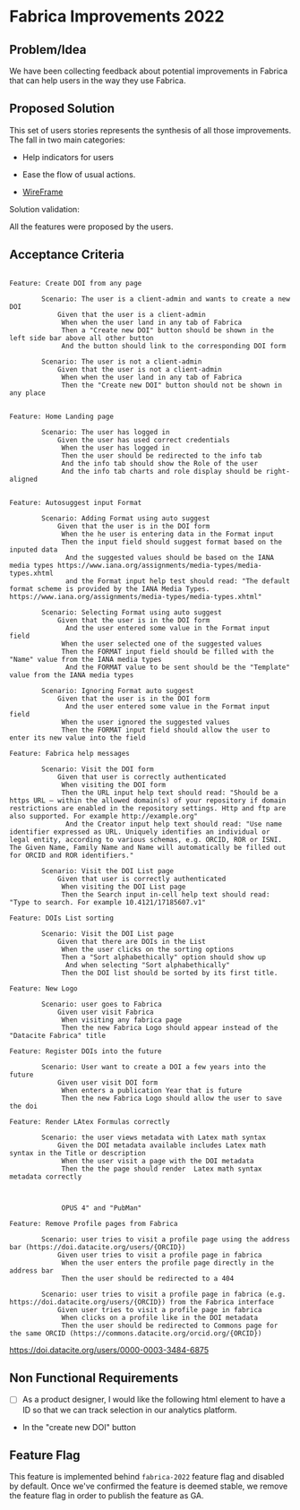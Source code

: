 # Fabrica Improvements 2022

## Problem/Idea

We have been collecting feedback about potential improvements in Fabrica that can help users in the way they use Fabrica.

## Proposed Solution 

This set of users stories represents the synthesis of all those improvements. The fall in two main categories:

- Help indicators for users
- Ease the flow of usual actions.


- [WireFrame](https://www.figma.com/file/ume5zbfFlcTTaFncbBS0VJ/Fabrica-Improvements?node-id=0%3A1)


Solution validation: 

All the features were proposed by the users.


## Acceptance Criteria

```cucumber

Feature: Create DOI from any page

        Scenario: The user is a client-admin and wants to create a new DOI
            Given that the user is a client-admin
             When when the user land in any tab of Fabrica
             Then a "Create new DOI" button should be shown in the left side bar above all other button
             And the button should link to the corresponding DOI form
             
        Scenario: The user is not a client-admin
            Given that the user is not a client-admin
             When when the user land in any tab of Fabrica
             Then the "Create new DOI" button should not be shown in any place


Feature: Home Landing page

        Scenario: The user has logged in
            Given the user has used correct credentials
             When the user has logged in
             Then the user should be redirected to the info tab
             And the info tab should show the Role of the user
             And the info tab charts and role display should be right-aligned


Feature: Autosuggest input Format

        Scenario: Adding Format using auto suggest
            Given that the user is in the DOI form
             When the he user is entering data in the Format input
             Then the input field should suggest format based on the inputed data
              And the suggested values should be based on the IANA media types https://www.iana.org/assignments/media-types/media-types.xhtml
              and the Format input help test should read: "The default format scheme is provided by the IANA Media Types. https://www.iana.org/assignments/media-types/media-types.xhtml"

        Scenario: Selecting Format using auto suggest
            Given that the user is in the DOI form
              And the user entered some value in the Format input field
             When the user selected one of the suggested values
             Then the FORMAT input field should be filled with the "Name" value from the IANA media types
              And the FORMAT value to be sent should be the "Template" value from the IANA media types

        Scenario: Ignoring Format auto suggest
            Given that the user is in the DOI form
              And the user entered some value in the Format input field
             When the user ignored the suggested values
             Then the FORMAT input field should allow the user to enter its new value into the field

Feature: Fabrica help messages

        Scenario: Visit the DOI form
            Given that user is correctly authenticated
             When visiting the DOI form
             Then the URL input help text should read: "Should be a https URL – within the allowed domain(s) of your repository if domain restrictions are enabled in the repository settings. Http and ftp are also supported. For example http://example.org"
              And the Creator input help text should read: "Use name identifier expressed as URL. Uniquely identifies an individual or legal entity, according to various schemas, e.g. ORCID, ROR or ISNI. The Given Name, Family Name and Name will automatically be filled out for ORCID and ROR identifiers."

        Scenario: Visit the DOI List page
            Given that user is correctly authenticated
             When visiting the DOI List page
             Then the Search input in-cell help text should read: "Type to search. For example 10.4121/17185607.v1"

Feature: DOIs List sorting

        Scenario: Visit the DOI List page
            Given that there are DOIs in the List
             When the user clicks on the sorting options
             Then a "Sort alphabethically" option should show up
              And when selecting "Sort alphabethically"
             Then the DOI list should be sorted by its first title.

Feature: New Logo

        Scenario: user goes to Fabrica
            Given user visit Fabrica
             When visiting any fabrica page
             Then the new Fabrica Logo should appear instead of the "Datacite Fabrica" title

Feature: Register DOIs into the future

        Scenario: User want to create a DOI a few years into the future
            Given user visit DOI form
             When enters a publication Year that is future 
             Then the new Fabrica Logo should allow the user to save the doi

Feature: Render LAtex Formulas correctly

        Scenario: the user views metadata with Latex math syntax
            Given the DOI metadata available includes Latex math syntax in the Title or description
             When the user visit a page with the DOI metadata 
             Then the the page should render  Latex math syntax metadata correctly



             OPUS 4" and "PubMan"

Feature: Remove Profile pages from Fabrica

        Scenario: user tries to visit a profile page using the address bar (https://doi.datacite.org/users/{ORCID})
            Given user tries to visit a profile page in fabrica 
             When the user enters the profile page directly in the address bar 
             Then the user should be redirected to a 404

        Scenario: user tries to visit a profile page in fabrica (e.g. https://doi.datacite.org/users/{ORCID}) from the Fabrica interface
            Given user tries to visit a profile page in fabrica 
             When clicks on a profile like in the DOI metadata 
             Then the user should be redirected to Commons page for the same ORCID (https://commons.datacite.org/orcid.org/{ORCID})

```


https://doi.datacite.org/users/0000-0003-3484-6875



## Non Functional Requirements

- [ ] As a product designer, I would like the following html element to have a ID so that we can track selection in our analytics platform.
 - In the "create new DOI" button



## Feature Flag

This feature is implemented behind `fabrica-2022` feature flag and disabled by default.
Once we've confirmed the feature is deemed stable, we remove the feature flag in order to publish the feature as GA.


